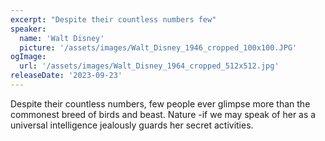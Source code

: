 ```yaml
---
excerpt: "Despite their countless numbers few"
speaker:
  name: 'Walt Disney'
  picture: '/assets/images/Walt_Disney_1946_cropped_100x100.JPG'
ogImage:
  url: '/assets/images/Walt_Disney_1964_cropped_512x512.jpg'
releaseDate: '2023-09-23'
---
```


Despite their countless numbers, few people ever glimpse more than the commonest breed of birds and beast. Nature -if we may speak of her as a universal intelligence jealously guards her secret activities.

